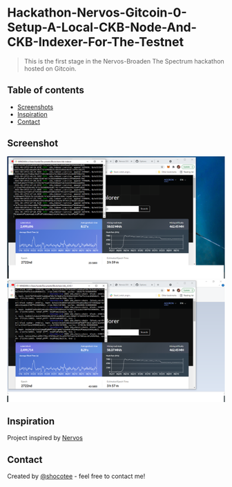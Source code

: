 # Hackathon-Nervos-Gitcoin-0-Setup-A-Local-CKB-Node-And-CKB-Indexer-For-The-Testnet
>This is the first stage in the Nervos-Broaden The Spectrum hackathon hosted on Gitcoin.

## Table of contents
* [Screenshots](#screenshots)
* [Inspiration](#inspiration)
* [Contact](#contact)

## Screenshot
![Example screenshot](./img/ckb-indexer.png)
![Example screenshot](./img/ckb-node.png)

## Inspiration
Project inspired by [Nervos](https://gitcoin.co/issue/nervosnetwork/grants/1/100026176)

## Contact
Created by [@shocotee](https://twitter.com/shocotee) - feel free to contact me!
